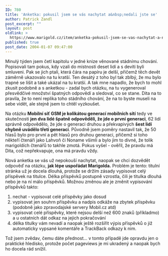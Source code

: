 ```yaml
---
ID: 780
title: 'Anketka: pokusil jsem se vás nachytat a&nbsp;nedali jste se'
author: Patrick Zandl
post_excerpt: ""
layout: post
oldlink: >
  https://www.marigold.cz/item/anketka-pokusil-jsem-se-vas-nachytat-a-nedali-jste-se
published: true
post_date: 2004-01-07 09:47:00
---
```

<p>
Minulý týden jsem četl kapitolu v jedné knize věnované stádnímu chování. Popisovali tam pokus, kdy vzali do místnosti deset lidí a s devíti byli smluveni. Pak se jich ptali, která čára na papíru je delší, přičemž těch devět záměrně ukazovalo na tu kratší. Ten desátý z toho byl tak zblbý, že mu bylo trapné se lišit a také ukázal na tu kratší. A tak mne napadlo, že bych to mohl zkusit podobně a s anketkou - zadal bych otázku, na tu vygeneroval přesvědčivé množství špatných odpovědí a sledoval, co se stane. Dita na to pravila, že to není replika toho stádního chování, že na to byste museli na sebe vidět, ale stejně jsem to chtěl vyzkoušet. </p>

<p>
Na otázku <STRONG>Mobilní síť GSM je kolikátou generací mobilních sítí</STRONG> tedy ve skutečnosti <STRONG>jen dva lidé špatně odpověděli, že jde o první generaci</STRONG>, 62 lidí správně odpovědělo, že jde o generaci druhou a překvapivých <STRONG>šest lidí chybně uvádělo třetí generaci</STRONG>. Původně jsem poměry nastavil tak, že 50 hlasů bylo pro první a pět hlasů pro druhou generaci, přičemž si toho někteří čtenáři jako Lahvoň či Noname všimli a bylo jim to divné, že tolik marigoldích čtenářů to takhle zmotá. Pokus vyšel - ověřil, že pravdu má Dita, což nepřekvapuje, ona má pravdu vždy. </p>

<p>
Nová anketka se vás už nepokouší nachytat, naopak se chci dozvědět odpověď na otázku, <STRONG>jak lépe uspořádat Marigolda.</STRONG> Problém je tento: titulní stránka už je docela dlouhá, protože se držím zásady vypisovat celý příspěvek na titulce. Délka příspěvků postupně vzrostla, čili je titulka dlouhá nebo je na ní málo příspěvků. Možnou změnou ale je změnit vypisování příspěvků takto:</p>

<OL>
<LI>nechat - vypisovat celé příspěvky jako dosud</LI>
<LI>vypisovat jen souhrn příspěvku a nadpis odkáže na zbytek příspěvku (podobně jako zpravodajské servery Mobil.cz atd)</LI>
<LI>vypisovat celé příspěvky, které nejsou delší než 600 znaků (příkladmo) a u ostatních dát odkaz na jejich pokračování</LI>
<LI>délka titulky vám nevadí a naopak ještě rozšířit výpis příspěvků o již automaticky vypsané komentáře a TrackBack odkazy k nim.</LI></OL>
<p>
Tož jsem zvědav, čemu dáte přednost... v tomto případě jde opravdu jen o praktické hledisko, protože počet pageviews je mi ukradený a naopak bych ho docela rád snížil.</p>
